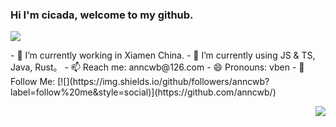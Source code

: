### Hi I'm cicada, welcome to my github.


<img src="https://github-readme-stats.vercel.app/api?username=zero-fsc&show_icons=true&count_private=true&layout=compact&hide=stars">

<p align="left">
  - 🔭 I’m currently working in Xiamen China.
  - 🌱 I’m currently using JS & TS, Java, Rust。
  - 📫 Reach me: anncwb@126.com
  - 😄 Pronouns: vben
  - 👏 Follow Me: [![](https://img.shields.io/github/followers/anncwb?label=follow%20me&style=social)](https://github.com/anncwb/)
</p>

<img align="right" src="https://github-readme-stats.vercel.app/api/top-langs/?username=zero-fsc&layout=compact">
